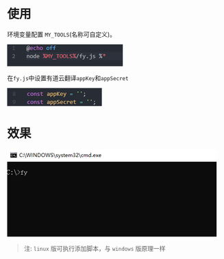 # 使用

环境变量配置 `MY_TOOLS`(名称可自定义)。

![fy.bat](https://github.com/JavaHello/console-translator/raw/master/images/1.PNG)

在`fy.js`中设置有道云翻译`appKey`和`appSecret`

![fy.js](https://github.com/JavaHello/console-translator/raw/master/images/2.PNG)

# 效果

![gif](https://github.com/JavaHello/console-translator/raw/master/images/test.gif)

> 注: `linux` 版可执行添加脚本，与 `windows` 版原理一样